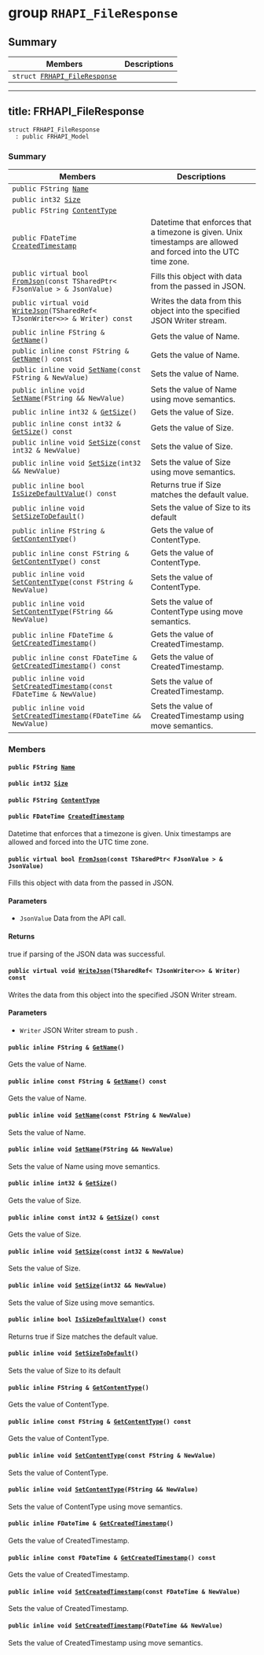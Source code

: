 # group `RHAPI_FileResponse` <a id="group__RHAPI__FileResponse"></a>

## Summary

 Members                        | Descriptions                                
--------------------------------|---------------------------------------------
`struct `[`FRHAPI_FileResponse`](#structFRHAPI__FileResponse) | 

---
title: FRHAPI_FileResponse
---

```
struct FRHAPI_FileResponse
  : public FRHAPI_Model
```

### Summary

 Members                        | Descriptions                                
--------------------------------|---------------------------------------------
`public FString `[`Name`](#structFRHAPI__FileResponse_1a435d253c1dedbfea366457c8eee9aca9) | 
`public int32 `[`Size`](#structFRHAPI__FileResponse_1a5bad6f39bc7893caf0eb5e7b834bcef3) | 
`public FString `[`ContentType`](#structFRHAPI__FileResponse_1a5a3fc5a9ae9529bcec5a87b01178bd3e) | 
`public FDateTime `[`CreatedTimestamp`](#structFRHAPI__FileResponse_1ae862f97e31ca9b769a5b3b1c1e104fdd) | Datetime that enforces that a timezone is given. Unix timestamps are allowed and forced into the UTC time zone.
`public virtual bool `[`FromJson`](#structFRHAPI__FileResponse_1a0e24bb57749f3c550d17c9711324bd93)`(const TSharedPtr< FJsonValue > & JsonValue)` | Fills this object with data from the passed in JSON.
`public virtual void `[`WriteJson`](#structFRHAPI__FileResponse_1a07c01c77934aaf1d97925d0670a86fc9)`(TSharedRef< TJsonWriter<>> & Writer) const` | Writes the data from this object into the specified JSON Writer stream.
`public inline FString & `[`GetName`](#structFRHAPI__FileResponse_1aa4e55ba624a6ed72cd8462f8061bf4ba)`()` | Gets the value of Name.
`public inline const FString & `[`GetName`](#structFRHAPI__FileResponse_1a9f5b6e88c05a336654f519ab9c84973c)`() const` | Gets the value of Name.
`public inline void `[`SetName`](#structFRHAPI__FileResponse_1a9c5ee25fd63e4b1a0ba51845038c8371)`(const FString & NewValue)` | Sets the value of Name.
`public inline void `[`SetName`](#structFRHAPI__FileResponse_1a6f7330d622cbec795398d357a3bae33b)`(FString && NewValue)` | Sets the value of Name using move semantics.
`public inline int32 & `[`GetSize`](#structFRHAPI__FileResponse_1a20c9b436278aeb0efb90abc51be0d1bb)`()` | Gets the value of Size.
`public inline const int32 & `[`GetSize`](#structFRHAPI__FileResponse_1afc9f0a2d4305d823f1cef3840b4d5200)`() const` | Gets the value of Size.
`public inline void `[`SetSize`](#structFRHAPI__FileResponse_1a56bf6d6c7f130023bc5817d37faf8420)`(const int32 & NewValue)` | Sets the value of Size.
`public inline void `[`SetSize`](#structFRHAPI__FileResponse_1aeadb4a3b15058253e148fbbc3cfaf8f0)`(int32 && NewValue)` | Sets the value of Size using move semantics.
`public inline bool `[`IsSizeDefaultValue`](#structFRHAPI__FileResponse_1a53731a77c1b7fafb991b976576e34bdb)`() const` | Returns true if Size matches the default value.
`public inline void `[`SetSizeToDefault`](#structFRHAPI__FileResponse_1a197e08b0f788382c8078833a9fd7e470)`()` | Sets the value of Size to its default
`public inline FString & `[`GetContentType`](#structFRHAPI__FileResponse_1ac61921814e7ca240bbe14d10018f2f7d)`()` | Gets the value of ContentType.
`public inline const FString & `[`GetContentType`](#structFRHAPI__FileResponse_1a6e27c951c88051828e75bc9a1b0f6f9d)`() const` | Gets the value of ContentType.
`public inline void `[`SetContentType`](#structFRHAPI__FileResponse_1a964013e8c8681bb566f2666cbd9208b9)`(const FString & NewValue)` | Sets the value of ContentType.
`public inline void `[`SetContentType`](#structFRHAPI__FileResponse_1abef9d54c6f5c63f3d55a10c2dc2954dc)`(FString && NewValue)` | Sets the value of ContentType using move semantics.
`public inline FDateTime & `[`GetCreatedTimestamp`](#structFRHAPI__FileResponse_1a9c561dfa870c2190471045259e0dfd05)`()` | Gets the value of CreatedTimestamp.
`public inline const FDateTime & `[`GetCreatedTimestamp`](#structFRHAPI__FileResponse_1ab7ee2e7c22aaaaee4ae4a0d74c03a096)`() const` | Gets the value of CreatedTimestamp.
`public inline void `[`SetCreatedTimestamp`](#structFRHAPI__FileResponse_1a1731b5be88a1b4baa844af74490fac48)`(const FDateTime & NewValue)` | Sets the value of CreatedTimestamp.
`public inline void `[`SetCreatedTimestamp`](#structFRHAPI__FileResponse_1aceef407f09b876099521a93eb91fa3d4)`(FDateTime && NewValue)` | Sets the value of CreatedTimestamp using move semantics.

### Members

#### `public FString `[`Name`](#structFRHAPI__FileResponse_1a435d253c1dedbfea366457c8eee9aca9) <a id="structFRHAPI__FileResponse_1a435d253c1dedbfea366457c8eee9aca9"></a>

#### `public int32 `[`Size`](#structFRHAPI__FileResponse_1a5bad6f39bc7893caf0eb5e7b834bcef3) <a id="structFRHAPI__FileResponse_1a5bad6f39bc7893caf0eb5e7b834bcef3"></a>

#### `public FString `[`ContentType`](#structFRHAPI__FileResponse_1a5a3fc5a9ae9529bcec5a87b01178bd3e) <a id="structFRHAPI__FileResponse_1a5a3fc5a9ae9529bcec5a87b01178bd3e"></a>

#### `public FDateTime `[`CreatedTimestamp`](#structFRHAPI__FileResponse_1ae862f97e31ca9b769a5b3b1c1e104fdd) <a id="structFRHAPI__FileResponse_1ae862f97e31ca9b769a5b3b1c1e104fdd"></a>

Datetime that enforces that a timezone is given. Unix timestamps are allowed and forced into the UTC time zone.

#### `public virtual bool `[`FromJson`](#structFRHAPI__FileResponse_1a0e24bb57749f3c550d17c9711324bd93)`(const TSharedPtr< FJsonValue > & JsonValue)` <a id="structFRHAPI__FileResponse_1a0e24bb57749f3c550d17c9711324bd93"></a>

Fills this object with data from the passed in JSON.

#### Parameters
* `JsonValue` Data from the API call.

#### Returns
true if parsing of the JSON data was successful.

#### `public virtual void `[`WriteJson`](#structFRHAPI__FileResponse_1a07c01c77934aaf1d97925d0670a86fc9)`(TSharedRef< TJsonWriter<>> & Writer) const` <a id="structFRHAPI__FileResponse_1a07c01c77934aaf1d97925d0670a86fc9"></a>

Writes the data from this object into the specified JSON Writer stream.

#### Parameters
* `Writer` JSON Writer stream to push .

#### `public inline FString & `[`GetName`](#structFRHAPI__FileResponse_1aa4e55ba624a6ed72cd8462f8061bf4ba)`()` <a id="structFRHAPI__FileResponse_1aa4e55ba624a6ed72cd8462f8061bf4ba"></a>

Gets the value of Name.

#### `public inline const FString & `[`GetName`](#structFRHAPI__FileResponse_1a9f5b6e88c05a336654f519ab9c84973c)`() const` <a id="structFRHAPI__FileResponse_1a9f5b6e88c05a336654f519ab9c84973c"></a>

Gets the value of Name.

#### `public inline void `[`SetName`](#structFRHAPI__FileResponse_1a9c5ee25fd63e4b1a0ba51845038c8371)`(const FString & NewValue)` <a id="structFRHAPI__FileResponse_1a9c5ee25fd63e4b1a0ba51845038c8371"></a>

Sets the value of Name.

#### `public inline void `[`SetName`](#structFRHAPI__FileResponse_1a6f7330d622cbec795398d357a3bae33b)`(FString && NewValue)` <a id="structFRHAPI__FileResponse_1a6f7330d622cbec795398d357a3bae33b"></a>

Sets the value of Name using move semantics.

#### `public inline int32 & `[`GetSize`](#structFRHAPI__FileResponse_1a20c9b436278aeb0efb90abc51be0d1bb)`()` <a id="structFRHAPI__FileResponse_1a20c9b436278aeb0efb90abc51be0d1bb"></a>

Gets the value of Size.

#### `public inline const int32 & `[`GetSize`](#structFRHAPI__FileResponse_1afc9f0a2d4305d823f1cef3840b4d5200)`() const` <a id="structFRHAPI__FileResponse_1afc9f0a2d4305d823f1cef3840b4d5200"></a>

Gets the value of Size.

#### `public inline void `[`SetSize`](#structFRHAPI__FileResponse_1a56bf6d6c7f130023bc5817d37faf8420)`(const int32 & NewValue)` <a id="structFRHAPI__FileResponse_1a56bf6d6c7f130023bc5817d37faf8420"></a>

Sets the value of Size.

#### `public inline void `[`SetSize`](#structFRHAPI__FileResponse_1aeadb4a3b15058253e148fbbc3cfaf8f0)`(int32 && NewValue)` <a id="structFRHAPI__FileResponse_1aeadb4a3b15058253e148fbbc3cfaf8f0"></a>

Sets the value of Size using move semantics.

#### `public inline bool `[`IsSizeDefaultValue`](#structFRHAPI__FileResponse_1a53731a77c1b7fafb991b976576e34bdb)`() const` <a id="structFRHAPI__FileResponse_1a53731a77c1b7fafb991b976576e34bdb"></a>

Returns true if Size matches the default value.

#### `public inline void `[`SetSizeToDefault`](#structFRHAPI__FileResponse_1a197e08b0f788382c8078833a9fd7e470)`()` <a id="structFRHAPI__FileResponse_1a197e08b0f788382c8078833a9fd7e470"></a>

Sets the value of Size to its default

#### `public inline FString & `[`GetContentType`](#structFRHAPI__FileResponse_1ac61921814e7ca240bbe14d10018f2f7d)`()` <a id="structFRHAPI__FileResponse_1ac61921814e7ca240bbe14d10018f2f7d"></a>

Gets the value of ContentType.

#### `public inline const FString & `[`GetContentType`](#structFRHAPI__FileResponse_1a6e27c951c88051828e75bc9a1b0f6f9d)`() const` <a id="structFRHAPI__FileResponse_1a6e27c951c88051828e75bc9a1b0f6f9d"></a>

Gets the value of ContentType.

#### `public inline void `[`SetContentType`](#structFRHAPI__FileResponse_1a964013e8c8681bb566f2666cbd9208b9)`(const FString & NewValue)` <a id="structFRHAPI__FileResponse_1a964013e8c8681bb566f2666cbd9208b9"></a>

Sets the value of ContentType.

#### `public inline void `[`SetContentType`](#structFRHAPI__FileResponse_1abef9d54c6f5c63f3d55a10c2dc2954dc)`(FString && NewValue)` <a id="structFRHAPI__FileResponse_1abef9d54c6f5c63f3d55a10c2dc2954dc"></a>

Sets the value of ContentType using move semantics.

#### `public inline FDateTime & `[`GetCreatedTimestamp`](#structFRHAPI__FileResponse_1a9c561dfa870c2190471045259e0dfd05)`()` <a id="structFRHAPI__FileResponse_1a9c561dfa870c2190471045259e0dfd05"></a>

Gets the value of CreatedTimestamp.

#### `public inline const FDateTime & `[`GetCreatedTimestamp`](#structFRHAPI__FileResponse_1ab7ee2e7c22aaaaee4ae4a0d74c03a096)`() const` <a id="structFRHAPI__FileResponse_1ab7ee2e7c22aaaaee4ae4a0d74c03a096"></a>

Gets the value of CreatedTimestamp.

#### `public inline void `[`SetCreatedTimestamp`](#structFRHAPI__FileResponse_1a1731b5be88a1b4baa844af74490fac48)`(const FDateTime & NewValue)` <a id="structFRHAPI__FileResponse_1a1731b5be88a1b4baa844af74490fac48"></a>

Sets the value of CreatedTimestamp.

#### `public inline void `[`SetCreatedTimestamp`](#structFRHAPI__FileResponse_1aceef407f09b876099521a93eb91fa3d4)`(FDateTime && NewValue)` <a id="structFRHAPI__FileResponse_1aceef407f09b876099521a93eb91fa3d4"></a>

Sets the value of CreatedTimestamp using move semantics.

